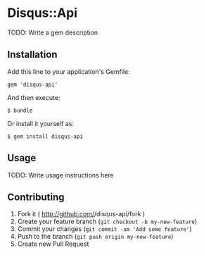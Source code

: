 # Disqus::Api

TODO: Write a gem description

## Installation

Add this line to your application's Gemfile:

    gem 'disqus-api'

And then execute:

    $ bundle

Or install it yourself as:

    $ gem install disqus-api

## Usage

TODO: Write usage instructions here

## Contributing

1. Fork it ( http://github.com/<my-github-username>/disqus-api/fork )
2. Create your feature branch (`git checkout -b my-new-feature`)
3. Commit your changes (`git commit -am 'Add some feature'`)
4. Push to the branch (`git push origin my-new-feature`)
5. Create new Pull Request
